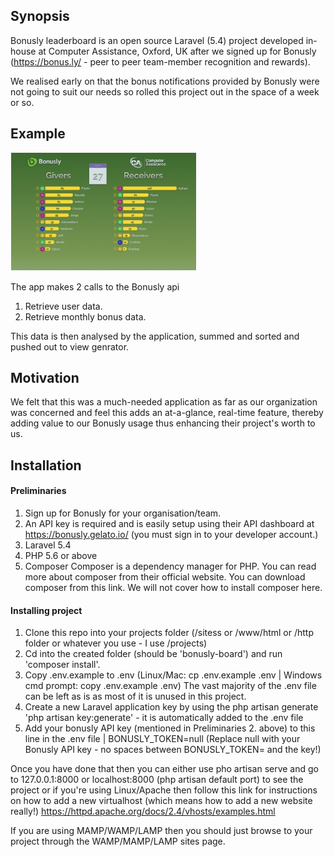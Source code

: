 ## Synopsis

Bonusly leaderboard is an open source Laravel (5.4) project developed in-house at Computer Assistance, Oxford, UK after we signed up for Bonusly (https://bonus.ly/ - peer to peer team-member recognition and rewards).

We realised early on that the bonus notifications provided by Bonusly were not going to suit our needs so rolled this project out in the space of a week or so.

## Example
<img src="https://github.com/computer-assistance/bonusly-leaderboard/blob/master/bonusly-thumb-300x190.png" style="text-align:center;">

The app makes 2 calls to the Bonusly api
 1. Retrieve user data.
 2. Retrieve monthly bonus data.

This data is then analysed by the application, summed and sorted and pushed out to view genrator.

## Motivation

We felt that this was a much-needed application as far as our organization was concerned and feel this adds an at-a-glance, real-time feature, thereby adding value to our Bonusly usage thus enhancing their project's worth to us.

## Installation

#### Preliminaries

 1. Sign up for Bonusly for your organisation/team.
 2. An API key is required and is easily setup using their API dashboard at https://bonusly.gelato.io/ (you must sign in to your developer account.)
 3. Laravel 5.4
 4. PHP 5.6 or above
 5. Composer
      Composer is a dependency manager for PHP. You can read more about composer from their official website. You can download composer from this link. We will not cover how to install composer here.

#### Installing project

 1. Clone this repo into your projects folder (/sitess or /www/html or /http folder or whatever you use - I use /projects)
 2. Cd into the created folder (should be 'bonusly-board') and run 'composer install'.
 4. Copy .env.example to .env (Linux/Mac: cp .env.example .env | Windows cmd prompt: copy .env.example .env)
    The vast majority of the .env file can be left as is as most of it is unused in this project.
 5. Create a new Laravel application key by using the php artisan generate 'php artisan key:generate' - it is automatically added to the .env file
 6. Add your bonusly API key (mentioned in Preliminaries 2. above) to this line in the .env file | BONUSLY_TOKEN=null
      (Replace null with your Bonusly API key - no spaces between BONUSLY_TOKEN= and the key!)

Once you have done that then you can either use pho artisan serve and go to 127.0.0.1:8000 or localhost:8000 (php artisan default port) to see the project or if you're using Linux/Apache then follow this link for instructions on how to add a new virtualhost (which means how to add a new website really!)
https://httpd.apache.org/docs/2.4/vhosts/examples.html

If you are using MAMP/WAMP/LAMP then you should just browse to your project through the WAMP/MAMP/LAMP sites page.

